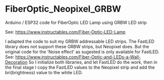 # FiberOptic_Neopixel_GRBW
Arduino / ESP32 code for FiberOptic LED Lamp using GRBW LED strip

See: https://www.instructables.com/Fiber-Optic-LED-Lamp

I adapted the code to suit my GRBW addressable LED strips. The FastLED library does not support these GRBW strips, but Neopixel does. But the original code for the 'Noise effect' as sugested is only available for FastLED. See: https://www.instructables.com/Fiber-Optic-and-LEDs-a-Wall-Decoration
So I initialize both libraries, and let FastLED do the work, then in the final stage I copy the FastLED values to the Neopixel strip and add the bri(brightness) value to the white LED.
